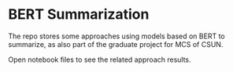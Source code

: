 # BERT Summarization

The repo stores some approaches using models based on BERT to summarize, as also part of the graduate project for MCS of CSUN. 

Open notebook files to see the related approach results. 

